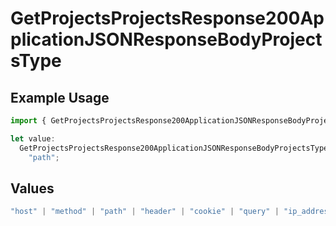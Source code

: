 # GetProjectsProjectsResponse200ApplicationJSONResponseBodyProjectsType

## Example Usage

```typescript
import { GetProjectsProjectsResponse200ApplicationJSONResponseBodyProjectsType } from "@vercel/sdk/models/operations";

let value:
  GetProjectsProjectsResponse200ApplicationJSONResponseBodyProjectsType =
    "path";
```

## Values

```typescript
"host" | "method" | "path" | "header" | "cookie" | "query" | "ip_address" | "protocol" | "scheme" | "environment" | "region"
```